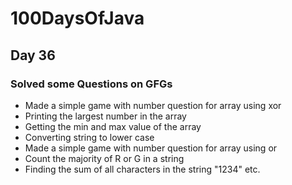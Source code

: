 # 100DaysOfJava

## Day 36

### Solved some Questions on GFGs 

* Made a simple game with number question for array using xor
* Printing the largest number in the array
* Getting the min and max value of the array
* Converting string to lower case
* Made a simple game with number question for array using or
* Count the majority of R or G in a string
* Finding the sum of all characters in the string "1234" etc.
